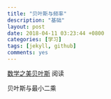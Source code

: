 ```yaml
---
title: "贝叶斯与频率"
description: "基础"
layout: post
date: 2018-04-11 03:23:44 +0800
categories: [学习]
tags: [jekyll, github]
comments: yes
---
```

<a href='http://blog.csdn.net/pongba/article/details/2958094'>数学之美贝叶斯</a> 阅读

贝叶斯与最小二乘
